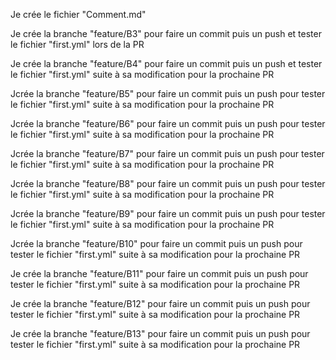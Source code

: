 Je crée le fichier "Comment.md"

Je crée la branche "feature/B3" pour faire un commit puis un push et tester le fichier "first.yml" lors de la PR

Je crée la branche "feature/B4" pour faire un commit puis un push et tester le fichier "first.yml" suite à sa modification pour la prochaine PR

Jcrée la branche "feature/B5" pour faire un commit puis un push pour tester le fichier "first.yml" suite à sa modification pour la prochaine PR

Jcrée la branche "feature/B6" pour faire un commit puis un push pour tester le fichier "first.yml" suite à sa modification pour la prochaine PR

Jcrée la branche "feature/B7" pour faire un commit puis un push pour tester le fichier "first.yml" suite à sa modification pour la prochaine PR

Jcrée la branche "feature/B8" pour faire un commit puis un push pour tester le fichier "first.yml" suite à sa modification pour la prochaine PR

Jcrée la branche "feature/B9" pour faire un commit puis un push pour tester le fichier "first.yml" suite à sa modification pour la prochaine PR

Jcrée la branche "feature/B10" pour faire un commit puis un push pour tester le fichier "first.yml" suite à sa modification pour la prochaine PR

Je crée la branche "feature/B11" pour faire un commit puis un push pour tester le fichier "first.yml" suite à sa modification pour la prochaine PR

Je crée la branche "feature/B12" pour faire un commit puis un push pour tester le fichier "first.yml" suite à sa modification pour la prochaine PR

Je crée la branche "feature/B13" pour faire un commit puis un push pour tester le fichier "first.yml" suite à sa modification pour la prochaine PR